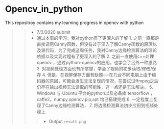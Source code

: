 # Opencv_in_python
This repositroy contains my learning progress in opencv with python
>> * 7/3/2020 submit
>> * 通过本周的学习，我对python有了更深入的了解
    1. 之前一直都是直接调用Canny函数，但没有过于深入了解Canny函数的原理以及源代码，为了完成这周任务，我对Canny边缘检测算法的理论依据以及实现过程有了更深入的了解
    2. 之前一直使用c++处理opencv ，通过python-opencv的应用，也学会了另外一种思路
    3. 对视频处理方面也有所掌握，学会了视频的初步读取/修改/保存
    4. 但是，在视屏保存方面有缺憾---在几台不同电脑上由于编码器的原因，可能会发生无法复现的情况，在尝试过ffmpeg之后仍存在输出视频无法读取的可能性，这一点还是无法解决。
    5.  Windows 与 Ubuntu 平台的python以及必备库 tensorflow ，caffe2，numpy,opencv,pip,apt 均已搭建完成
    6. 一定程度上复现了Canny边缘检测算法，
    7. 将边缘检测算法初步应用到视频处理上
>>> * Output 
        `result.png`
